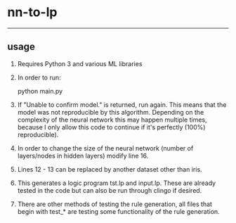 # nn-to-lp


----
## usage
1. Requires Python 3 and various ML libraries
2. In order to run:

    python main.py

3. If "Unable to confirm model." is returned, run again. This means that the model was not reproducible by this algorithm. Depending on the complexity of the neural network this may happen multiple times, because I only allow this code to continue if it's perfectly (100%) reproducible). 

4. In order to change the size of the neural network (number of layers/nodes in hidden layers) modify line 16.

5. Lines 12 - 13 can be replaced by another dataset other than iris. 

6. This generates a logic program tst.lp and input.lp. These are already tested in the code but can also be run through clingo if desired. 

7. There are other methods of testing the rule generation, all files that begin with test_* are testing some functionality of the rule generation. 



